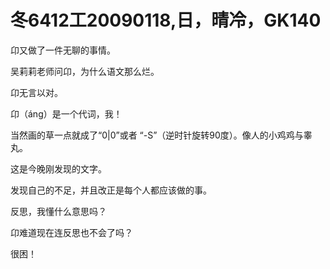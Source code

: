 # 冬6412工20090118,日，晴冷，GK140

卬又做了一件无聊的事情。

吴莉莉老师问卬，为什么语文那么烂。

卬无言以对。

卬（áng）是一个代词，我！

当然画的草一点就成了“0|0”或者
“-S”（逆时针旋转90度）。像人的小鸡鸡与睾丸。

这是今晚刚发现的文字。

发现自己的不足，并且改正是每个人都应该做的事。

反思，我懂什么意思吗？

卬难道现在连反思也不会了吗？

很困！
